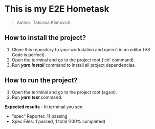 # This is my E2E Hometask
> Author: Tatsiana Klimovich

## How to install the project? 
1. Clone this repository to your workstation and open it in an editor (VS Code is perfect).
2. Open the terminal and go to the project root ('cd' command).
4. Run ***yarn install*** command to install all project dependencies.

## How to run the project?
1. Open the terminal and go to the project root (again).
2. Run ***yarn test*** command.

**Expected results** - In terminal you see:
- "spec" Reporter:  11 passing
- Spec Files:       1 passed, 1 total (100% completed)
